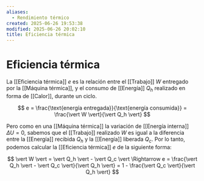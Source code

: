 ```yaml
---
aliases:
  - Rendimiento térmico
created: 2025-06-26 19:53:38
modified: 2025-06-26 20:02:10
title: Eficiencia térmica
---
```


# Eficiencia térmica

La [[Eficiencia térmica]] $e$ es la relación entre el [[Trabajo]] $W$ entregado por la [[Máquina térmica]], y el consumo de [[Energía]] $Q_h$ realizado en forma de [[Calor]], durante un ciclo.

$$
e =
\frac{\text{energía entregada}}{\text{energía consumida}} =
\frac{\vert W \vert}{\vert Q_h \vert}
$$

Pero como en una [[Máquina térmica]] la variación de [[Energía interna]] $\Delta U = 0$, sabemos que el [[Trabajo]] realizado $W$ es igual a la diferencia entre la [[Energía]] recibida $Q_h$ y la [[Energía]] liberada $Q_c$. Por lo tanto, podemos calcular la [[Eficiencia térmica]] $e$ de la siguiente forma:

$$
\vert W \vert = \vert Q_h \vert - \vert Q_c \vert
\Rightarrow
e =
\frac{\vert Q_h \vert - \vert Q_c \vert}{\vert Q_h \vert} =
1 - \frac{\vert Q_c \vert}{\vert Q_h \vert}
$$
